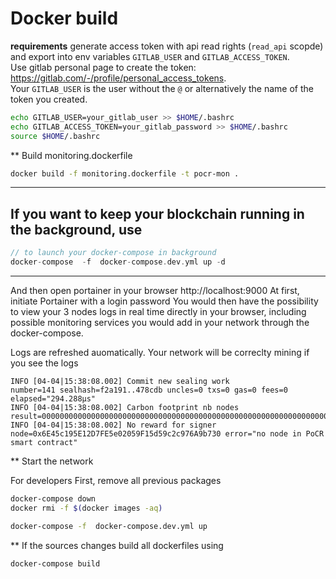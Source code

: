 # Docker build

**requirements**
generate access token with api read rights (`read_api` scopde) and export into env variables `GITLAB_USER` and `GITLAB_ACCESS_TOKEN`.    
Use gitlab personal page to create the token: https://gitlab.com/-/profile/personal_access_tokens.   
Your `GITLAB_USER` is the user without the `@` or alternatively the name of the token you created.

```sh
echo GITLAB_USER=your_gitlab_user >> $HOME/.bashrc 
echo GITLAB_ACCESS_TOKEN=your_gitlab_password >> $HOME/.bashrc
source $HOME/.bashrc
```

** Build monitoring.dockerfile
```sh
docker build -f monitoring.dockerfile -t pocr-mon . 
```
---
If you want to keep your blockchain running in the background, use
---
```go
// to launch your docker-compose in background
docker-compose  -f  docker-compose.dev.yml up -d
```
---
And then open portainer in your browser http://localhost:9000
At first, initiate Portainer with a login password
You would then have the possibility to view your 3 nodes logs in real time directly in your browser, including possible monitoring services you would add in your network through the docker-compose.

Logs are refreshed auomatically. Your network will be correclty mining if you see the logs
```
INFO [04-04|15:38:08.002] Commit new sealing work                  number=141 sealhash=f2a191..478cdb uncles=0 txs=0 gas=0 fees=0 elapsed="294.288µs"
INFO [04-04|15:38:08.002] Carbon footprint nb nodes                result=0000000000000000000000000000000000000000000000000000000000000000
INFO [04-04|15:38:08.002] No reward for signer                     node=0x6E45c195E12D7FE5e02059F15d59c2c976A9b730 error="no node in PoCR smart contract"
```

** Start the network

For developers
First, remove all previous packages
```sh
docker-compose down
docker rmi -f $(docker images -aq)
```

```sh
docker-compose -f  docker-compose.dev.yml up
```

** If the sources changes build all dockerfiles using
```sh
docker-compose build
```
